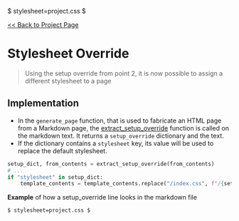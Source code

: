 $ stylesheet=project.css $

[<< Back to Project Page](/project)

# Stylesheet Override

> Using the setup override from point 2, it is now possible to assign a different stylesheet to a page 

## Implementation

- In the `generate_page` function, that is used to fabricate an HTML page from a Markdown page, the [extract_setup_override](/project/setup_override) function is called on the markdown text. It returns a `setup_override` dictionary and the text.
- If the dictionary contains a `stylesheet` key, its value will be used to replace the default stylesheet.

```python
setup_dict, from_contents = extract_setup_override(from_contents)
# ...
if "stylesheet" in setup_dict:
    template_contents = template_contents.replace("/index.css", f"/{setup_dict['stylesheet']}")
```

**Example** of how a setup\_override line looks in the markdown file

```
$ stylesheet=project.css $
```